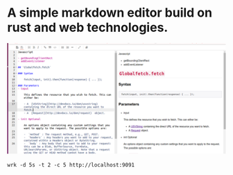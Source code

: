 # A simple markdown editor build on rust and web technologies.

![](screenshot/1.png)

	wrk -d 5s -t 2 -c 5 http://localhost:9091